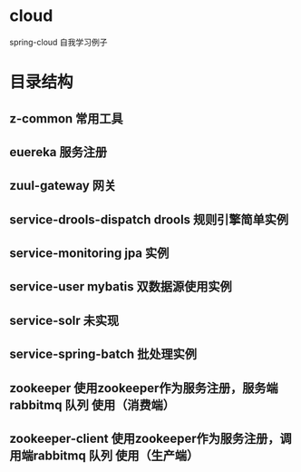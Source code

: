 # cloud
spring-cloud 自我学习例子

# 目录结构
## z-common 常用工具

## euereka 服务注册
## zuul-gateway 网关

## service-drools-dispatch drools 规则引擎简单实例
## service-monitoring jpa 实例
## service-user mybatis 双数据源使用实例

## service-solr 未实现
## service-spring-batch 批处理实例

## zookeeper 使用zookeeper作为服务注册，服务端 rabbitmq 队列 使用（消费端）
## zookeeper-client 使用zookeeper作为服务注册，调用端rabbitmq 队列 使用（生产端）



